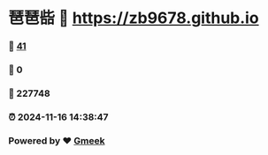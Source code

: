 # 琶琶啙 :link: https://zb9678.github.io 
### :page_facing_up: [41](https://zb9678.github.io/tag.html) 
### :speech_balloon: 0 
### :hibiscus: 227748 
### :alarm_clock: 2024-11-16 14:38:47 
### Powered by :heart: [Gmeek](https://github.com/Meekdai/Gmeek)
